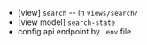 - [view] `search` -- in `views/search/`
- [view model] `search-state`
- config api endpoint by `.env` file
